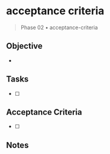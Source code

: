 # acceptance criteria

> Phase 02 • acceptance-criteria

## Objective
- 

## Tasks
- [ ] 

## Acceptance Criteria
- [ ] 

## Notes

